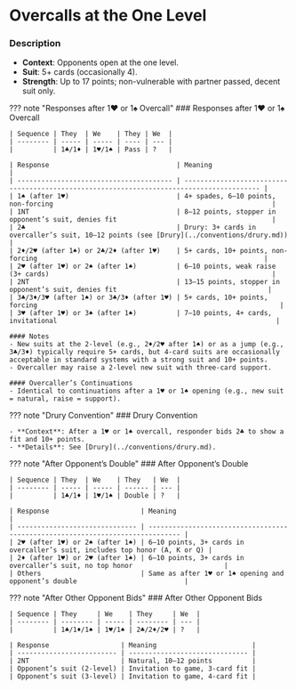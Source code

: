 # Overcalls at the One Level

### Description

- **Context**: Opponents open at the one level.
- **Suit**: 5+ cards (occasionally 4).
- **Strength**: Up to 17 points; non-vulnerable with partner passed, decent suit only.

??? note "Responses after 1♥ or 1♠ Overcall"
    ### Responses after 1♥ or 1♠ Overcall

    | Sequence | They  | We    | They | We  |
    | -------- | ----- | ----- | ---- | --- |
    |          | 1♣/1♦ | 1♥/1♠ | Pass | ?   |

    | Response                                | Meaning                                                                                   |
    | --------------------------------------- | ----------------------------------------------------------------------------------------- |
    | 1♠ (after 1♥)                           | 4+ spades, 6–10 points, non-forcing                                                       |
    | 1NT                                     | 8–12 points, stopper in opponent’s suit, denies fit                                       |
    | 2♣                                      | Drury: 3+ cards in overcaller’s suit, 10–12 points (see [Drury](../conventions/drury.md)) |
    | 2♦/2♥ (after 1♠) or 2♣/2♦ (after 1♥)    | 5+ cards, 10+ points, non-forcing                                                         |
    | 2♥ (after 1♥) or 2♠ (after 1♠)          | 6–10 points, weak raise (3+ cards)                                                        |
    | 2NT                                     | 13–15 points, stopper in opponent’s suit, denies fit                                      |
    | 3♣/3♦/3♥ (after 1♠) or 3♣/3♦ (after 1♥) | 5+ cards, 10+ points, forcing                                                             |
    | 3♥ (after 1♥) or 3♠ (after 1♠)          | 7–10 points, 4+ cards, invitational                                                       |

    #### Notes
    - New suits at the 2-level (e.g., 2♦/2♥ after 1♠) or as a jump (e.g., 3♣/3♦) typically require 5+ cards, but 4-card suits are occasionally acceptable in standard systems with a strong suit and 10+ points.
    - Overcaller may raise a 2-level new suit with three-card support.

    #### Overcaller’s Continuations
    - Identical to continuations after a 1♥ or 1♠ opening (e.g., new suit = natural, raise = support).

??? note "Drury Convention"
    ### Drury Convention

    - **Context**: After a 1♥ or 1♠ overcall, responder bids 2♣ to show a fit and 10+ points.
    - **Details**: See [Drury](../conventions/drury.md).

??? note "After Opponent’s Double"
    ### After Opponent’s Double

    | Sequence | They  | We    | They   | We  |
    | -------- | ----- | ----- | ------ | --- |
    |          | 1♣/1♦ | 1♥/1♠ | Double | ?   |

    | Response                       | Meaning                                                                        |
    | ------------------------------ | ------------------------------------------------------------------------------ |
    | 2♥ (after 1♥) or 2♠ (after 1♠) | 6–10 points, 3+ cards in overcaller’s suit, includes top honor (A, K or Q) |
    | 2♦ (after 1♥) or 2♥ (after 1♠) | 6–10 points, 3+ cards in overcaller’s suit, no top honor                       |
    | Others                         | Same as after 1♥ or 1♠ opening and opponent’s double                           |

??? note "After Other Opponent Bids"
    ### After Other Opponent Bids

    | Sequence | They     | We    | They     | We  |
    | -------- | -------- | ----- | -------- | --- |
    |          | 1♣/1♦/1♠ | 1♥/1♠ | 2♣/2♦/2♥ | ?   |

    | Response                  | Meaning                        |
    | ------------------------- | ------------------------------ |
    | 2NT                       | Natural, 10–12 points          |
    | Opponent’s suit (2-level) | Invitation to game, 3-card fit |
    | Opponent’s suit (3-level) | Invitation to game, 4-card fit |